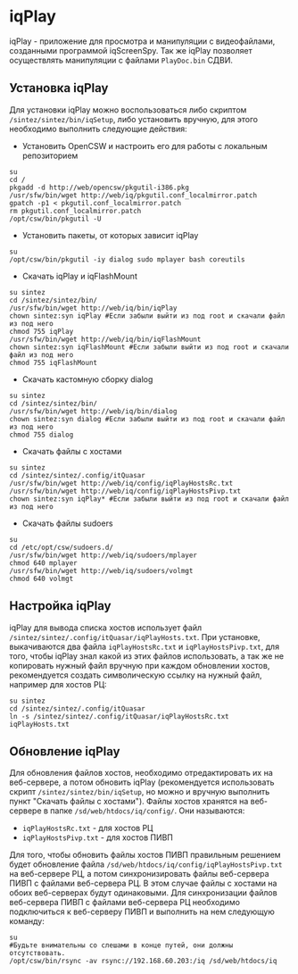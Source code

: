 iqPlay 
======

iqPlay - приложение для просмотра и манипуляции с видеофайлами, созданными программой iqScreenSpy. Так же iqPlay позволяет осуществлять манипуляции с файлами `PlayDoc.bin` СДВИ.

Установка iqPlay
----------------

Для установки iqPlay можно воспользоваться либо скриптом `/sintez/sintez/bin/iqSetup`, либо установить вручную, для этого необходимо выполнить следующие действия:

* Установить OpenCSW и настроить его для работы с локальным репозиторием
~~~~~~{bash}
su
cd /
pkgadd -d http://web/opencsw/pkgutil-i386.pkg
/usr/sfw/bin/wget http://web/iq/pkgutil.conf_localmirror.patch
gpatch -p1 < pkgutil.conf_localmirror.patch
rm pkgutil.conf_localmirror.patch
/opt/csw/bin/pkgutil -U
~~~~~~
* Установить пакеты, от которых зависит iqPlay
~~~~~~{bash}
su
/opt/csw/bin/pkgutil -iy dialog sudo mplayer bash coreutils
~~~~~~
* Скачать iqPlay и iqFlashMount
~~~~~~{bash}
su sintez
cd /sintez/sintez/bin/
/usr/sfw/bin/wget http://web/iq/bin/iqPlay
chown sintez:syn iqPlay #Если забыли выйти из под root и скачали файл из под него
chmod 755 iqPlay
/usr/sfw/bin/wget http://web/iq/bin/iqFlashMount
chown sintez:syn iqFlashMount #Если забыли выйти из под root и скачали файл из под него
chmod 755 iqFlashMount
~~~~~~
* Скачать кастомную сборку dialog
~~~~~~{bash}
su sintez
cd /sintez/sintez/bin/
/usr/sfw/bin/wget http://web/iq/bin/dialog
chown sintez:syn dialog #Если забыли выйти из под root и скачали файл из под него
chmod 755 dialog
~~~~~~
* Скачать файлы с хостами
~~~~~~~{bash}
su sintez
cd /sintez/sintez/.config/itQuasar
/usr/sfw/bin/wget http://web/iq/config/iqPlayHostsRc.txt
/usr/sfw/bin/wget http://web/iq/config/iqPlayHostsPivp.txt
chown sintez:syn iqPlay* #Если забыли выйти из под root и скачали файл из под него
~~~~~~~
* Скачать файлы sudoers
~~~~~~~{bash}
su
cd /etc/opt/csw/sudoers.d/
/usr/sfw/bin/wget http://web/iq/sudoers/mplayer
chmod 640 mplayer
/usr/sfw/bin/wget http://web/iq/sudoers/volmgt
chmod 640 volmgt
~~~~~~~


Настройка iqPlay
----------------

iqPlay для вывода списка хостов использует файл `/sintez/sintez/.config/itQuasar/iqPlayHosts.txt`. При установке, выкачиваются два файла `iqPlayHostsRc.txt` и `iqPlayHostsPivp.txt`, для того, чтобы iqPlay знал какой из этих файлов использовать, а так же не копировать нужный файл вручную при каждом обновлении хостов, рекомендуется создать символическую ссылку на нужный файл, например для хостов РЦ:
~~~~~~~{bash}
su sintez
cd /sintez/sintez/.config/itQuasar
ln -s /sintez/sintez/.config/itQuasar/iqPlayHostsRc.txt iqPlayHosts.txt
~~~~~~~

Обновление iqPlay
-----------------

Для обновления файлов хостов, необходимо отредактировать их на веб-сервере, а потом обновить iqPlay (рекомендуется использовать скрипт `/sintez/sintez/bin/iqSetup`, но можно и вручную выполнить пункт "Скачать файлы с хостами"). Файлы хостов хранятся на веб-сервере в папке `/sd/web/htdocs/iq/config/`. Они называются:
* `iqPlayHostsRc.txt` - для хостов РЦ
* `iqPlayHostsPivp.txt` - для хостов ПИВП

Для того, чтобы обновить файлы хостов ПИВП правильным решением будет обновление файла `/sd/web/htdocs/iq/config/iqPlayHostsPivp.txt` на веб-сервере РЦ, а потом синхронизировать файлы веб-сервера ПИВП с файлами веб-сервера РЦ. В этом случае файлы с хостами на обоих веб-серверах будут одинаковыми. Для синхронизации файлов веб-сервера ПИВП с файлами веб-сервера РЦ необходимо подключиться к веб-серверу ПИВП и выполнить на нем следующую команду:
~~~~~~~{bash}
su
#Будьте внимательны со слешами в конце путей, они должны отсутствовать.
/opt/csw/bin/rsync -av rsync://192.168.60.203:/iq /sd/web/htdocs/iq 
~~~~~~~
